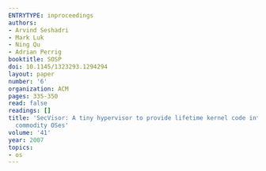 ```yaml
---
ENTRYTYPE: inproceedings
authors:
- Arvind Seshadri
- Mark Luk
- Ning Qu
- Adrian Perrig
booktitle: SOSP
doi: 10.1145/1323293.1294294
layout: paper
number: '6'
organization: ACM
pages: 335-350
read: false
readings: []
title: 'SecVisor: A tiny hypervisor to provide lifetime kernel code integrity for
  commodity OSes'
volume: '41'
year: 2007
topics:
- os
---
```

